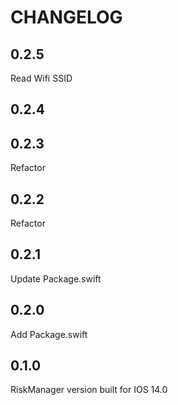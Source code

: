 #  CHANGELOG

## 0.2.5

Read Wifi SSID 

## 0.2.4


## 0.2.3

Refactor


## 0.2.2

Refactor

## 0.2.1

Update Package.swift

## 0.2.0

Add Package.swift

## 0.1.0

RiskManager version built for IOS 14.0
